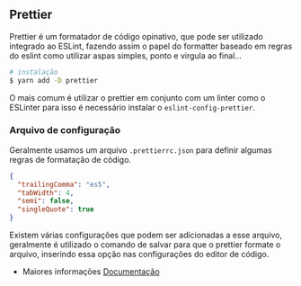 ## Prettier

Prettier é um formatador de código opinativo, que pode ser utilizado integrado ao ESLint, fazendo assim o papel do formatter baseado em regras do eslint como utilizar aspas simples, ponto e virgula ao final...

```bash
# instalação
$ yarn add -D prettier

```

O mais comum é utilizar o prettier em conjunto com um linter como o ESLinter para isso é necessário instalar o `eslint-config-prettier`.

### Arquivo de configuração

Geralmente usamos um arquivo `.prettierrc.json` para definir algumas regras de formatação de código.

```JSON
{
  "trailingComma": "es5",
  "tabWidth": 4,
  "semi": false,
  "singleQuote": true
}
```

Existem várias configurações que podem ser adicionadas a esse arquivo, geralmente é utilizado o comando de salvar para que o prettier formate o arquivo, inserindo essa opção nas configurações do editor de código.

- Maiores informações [Documentação](https://prettier.io/docs/en/index.html)